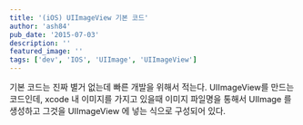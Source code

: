 ```yaml
---
title: '(iOS) UIImageView 기본 코드'
author: 'ash84'
pub_date: '2015-07-03'
description: ''
featured_image: ''
tags: ['dev', 'IOS', 'UIImage', 'UIImageView']
---
```



<span style="font-size: 11pt;">기본 코드는 진짜 별거 없는데 빠른 개발을 위해서 적는다. UIImageView를 만드는 코드인데, xcode 내 이미지를 가지고 있을때 이미지 파일명을 통해서 UIImage 를 생성하고 그것을 UIImageView 에 넣는 식으로 구성되어 있다. </span>

<script src="https://gist.github.com/AhnSeongHyun/5444059.js"></script>



